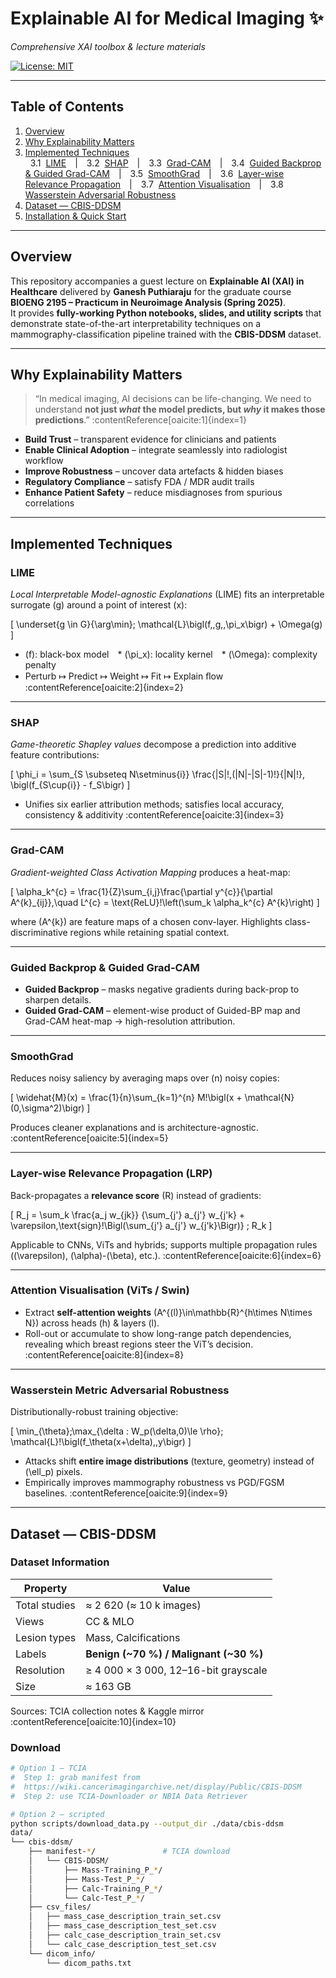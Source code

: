 # Explainable AI for Medical Imaging ✨  
_Comprehensive XAI toolbox & lecture materials_

[![License: MIT](https://img.shields.io/badge/License-MIT-yellow.svg)](LICENSE)

---
## Table of Contents
1. [Overview](#overview)
2. [Why Explainability Matters](#why-explainability-matters)
3. [Implemented Techniques](#implemented-techniques)  
   &nbsp;&nbsp;3.1&nbsp; [LIME](#lime) | 3.2&nbsp; [SHAP](#shap) | 3.3&nbsp; [Grad-CAM](#grad-cam) | 3.4&nbsp; [Guided Backprop & Guided Grad-CAM](#guided-grad-cam) | 3.5&nbsp; [SmoothGrad](#smoothgrad) | 3.6&nbsp; [Layer-wise Relevance Propagation](#lrp) | 3.7&nbsp; [Attention Visualisation](#attention) | 3.8&nbsp; [Wasserstein Adversarial Robustness](#wass)  
4. [Dataset — CBIS-DDSM](#dataset-cbis-ddsm)  
6. [Installation & Quick Start](#installation--quick-start)

---

## Overview
This repository accompanies a guest lecture on **Explainable AI (XAI) in Healthcare** delivered by **Ganesh Puthiaraju** for the graduate course **BIOENG 2195 – Practicum in Neuroimage Analysis (Spring 2025)**.  
It provides **fully-working Python notebooks, slides, and utility scripts** that demonstrate state-of-the-art interpretability techniques on a mammography-classification pipeline trained with the **CBIS-DDSM** dataset.

---

## Why Explainability Matters
> “In medical imaging, AI decisions can be life-changing. We need to understand **not just _what_ the model predicts, but _why_ it makes those predictions**.” :contentReference[oaicite:1]{index=1}

* **Build Trust** – transparent evidence for clinicians and patients  
* **Enable Clinical Adoption** – integrate seamlessly into radiologist workflow  
* **Improve Robustness** – uncover data artefacts & hidden biases  
* **Regulatory Compliance** – satisfy FDA / MDR audit trails  
* **Enhance Patient Safety** – reduce misdiagnoses from spurious correlations

---

## Implemented Techniques

### LIME  <a id="lime"></a>
_Local Interpretable Model-agnostic Explanations_ (LIME) fits an interpretable surrogate \(g\) around a point of interest \(x\):

\[
\underset{g \in G}{\arg\min}\; \mathcal{L}\bigl(f,\,g,\,\pi_x\bigr) + \Omega(g)
\]

* \(f\): black-box model * \(\pi_x\): locality kernel * \(\Omega\): complexity penalty  
* Perturb ↦ Predict ↦ Weight ↦ Fit ↦ Explain ﬂow :contentReference[oaicite:2]{index=2}

---

### SHAP  <a id="shap"></a>
_Game-theoretic Shapley values_ decompose a prediction into additive feature contributions:

\[
\phi_i = \sum_{S \subseteq N\setminus\{i\}} \frac{|S|!\,(|N|-|S|-1)!}{|N|!}\,
\bigl(f_{S\cup\{i\}} - f_S\bigr)
\]

* Unifies six earlier attribution methods; satisfies local accuracy, consistency & additivity :contentReference[oaicite:3]{index=3}  

---

### Grad-CAM  <a id="grad-cam"></a>
_Gradient-weighted Class Activation Mapping_ produces a heat-map:

\[
\alpha_k^{c} = \frac{1}{Z}\sum_{i,j}\frac{\partial y^{c}}{\partial A^{k}_{ij}},\quad
L^{c} = \text{ReLU}\!\left(\sum_k \alpha_k^{c} A^{k}\right)
\]

where \(A^{k}\) are feature maps of a chosen conv-layer. Highlights class-discriminative regions while retaining spatial context.   

---

### Guided Backprop & Guided Grad-CAM  <a id="guided-grad-cam"></a>
* **Guided Backprop** – masks negative gradients during back-prop to sharpen details.  
* **Guided Grad-CAM** – element-wise product of Guided-BP map and Grad-CAM heat-map → high-resolution attribution.

---

### SmoothGrad  <a id="smoothgrad"></a>
Reduces noisy saliency by averaging maps over \(n\) noisy copies:

\[
\widehat{M}(x) = \frac{1}{n}\sum_{k=1}^{n} M\!\bigl(x + \mathcal{N}(0,\sigma^2)\bigr)
\]

Produces cleaner explanations and is architecture-agnostic. :contentReference[oaicite:5]{index=5}  

---

### Layer-wise Relevance Propagation (LRP)  <a id="lrp"></a>
Back-propagates a **relevance score** \(R\) instead of gradients:

\[
R_j = \sum_k \frac{a_j w_{jk}}
         {\sum_{j'} a_{j'} w_{j'k} + \varepsilon\,\text{sign}\!\Bigl(\sum_{j'} a_{j'} w_{j'k}\Bigr)}
         \; R_k
\]

Applicable to CNNs, ViTs and hybrids; supports multiple propagation rules (\(\varepsilon\), \(\alpha\)-\(\beta\), etc.). :contentReference[oaicite:6]{index=6}  

---

### Attention Visualisation (ViTs / Swin)  <a id="attention"></a>
* Extract **self-attention weights** \(A^{(l)}\in\mathbb{R}^{h\times N\times N}\) across heads \(h\) & layers \(l\).  
* Roll-out or accumulate to show long-range patch dependencies, revealing which breast regions steer the ViT’s decision. :contentReference[oaicite:8]{index=8}  

---

### Wasserstein Metric Adversarial Robustness  <a id="wass"></a>
Distributionally-robust training objective:

\[
\min_{\theta}\;\max_{\delta : W_p(\delta,0)\le \rho}\;
\mathcal{L}\!\bigl(f_\theta(x+\delta),\,y\bigr)
\]

* Attacks shift **entire image distributions** (texture, geometry) instead of \(\ell_p\) pixels.  
* Empirically improves mammography robustness vs PGD/FGSM baselines. :contentReference[oaicite:9]{index=9}  

---

## Dataset — CBIS-DDSM  <a id="dataset-cbis-ddsm"></a>

### Dataset Information
| Property | Value |
|----------|-------|
| Total studies | ≈ 2 620 (≈ 10 k images) |
| Views | CC & MLO |
| Lesion types | Mass, Calcifications |
| Labels | **Benign (~70 %) / Malignant (~30 %)** |
| Resolution | ≥ 4 000 × 3 000, 12–16-bit grayscale |
| Size | ≈ 163 GB |

Sources: TCIA collection notes & Kaggle mirror :contentReference[oaicite:10]{index=10}  

### Download
```bash
# Option 1 — TCIA
#  Step 1: grab manifest from
#  https://wiki.cancerimagingarchive.net/display/Public/CBIS-DDSM
#  Step 2: use TCIA-Downloader or NBIA Data Retriever

# Option 2 — scripted
python scripts/download_data.py --output_dir ./data/cbis-ddsm
data/
└── cbis-ddsm/
    ├── manifest-*/               # TCIA download
    │   └── CBIS-DDSM/
    │       ├── Mass-Training_P_*/
    │       ├── Mass-Test_P_*/
    │       ├── Calc-Training_P_*/
    │       └── Calc-Test_P_*/
    ├── csv_files/
    │   ├── mass_case_description_train_set.csv
    │   ├── mass_case_description_test_set.csv
    │   ├── calc_case_description_train_set.csv
    │   └── calc_case_description_test_set.csv
    └── dicom_info/
        └── dicom_paths.txt
